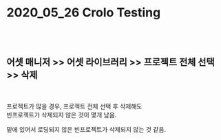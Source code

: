 # 2020_05_26 Crolo Testing

<br/><br/>

## 어셋 매니저 >> 어셋 라이브러리 >> 프로젝트 전체 선택 >> 삭제
<br/>

프로젝트가 많을 경우, 프로젝트 전체 선택 후 삭제해도 </br>
빈프로젝트가 삭제되지 않은 것이 몇개 남음.</br>

밑에 있어서 로딩되지 않은 빈프로젝트가 삭제되지 않는 것 같음.</br>